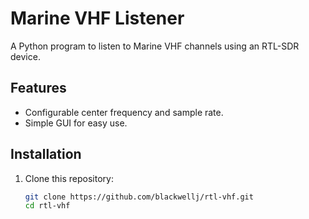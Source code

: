 # Marine VHF Listener

A Python program to listen to Marine VHF channels using an RTL-SDR device.

## Features
- Configurable center frequency and sample rate.
- Simple GUI for easy use.

## Installation
1. Clone this repository:
   ```bash
   git clone https://github.com/blackwellj/rtl-vhf.git
   cd rtl-vhf
